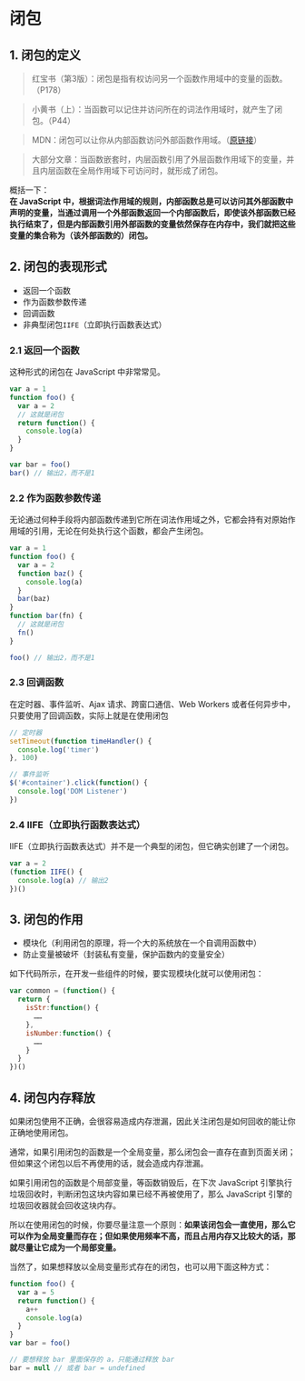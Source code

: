 # 闭包

## 1. 闭包的定义

> 红宝书（第3版）：闭包是指有权访问另一个函数作用域中的变量的函数。（P178）

> 小黄书（上）：当函数可以记住并访问所在的词法作用域时，就产生了闭包。（P44）

> MDN：闭包可以让你从内部函数访问外部函数作用域。（[原链接](https://developer.mozilla.org/zh-CN/docs/Web/JavaScript/Closures "闭包- JavaScript | MDN")）

> 大部分文章：当函数嵌套时，内层函数引用了外层函数作用域下的变量，并且内层函数在全局作用域下可访问时，就形成了闭包。

概括一下：  
**在 JavaScript 中，根据词法作用域的规则，内部函数总是可以访问其外部函数中声明的变量，当通过调用一个外部函数返回一个内部函数后，即使该外部函数已经执行结束了，但是内部函数引用外部函数的变量依然保存在内存中，我们就把这些变量的集合称为（该外部函数的）闭包。**

## 2. 闭包的表现形式

* 返回一个函数
* 作为函数参数传递
* 回调函数
* 非典型闭包`IIFE`（立即执行函数表达式）

### 2.1 返回一个函数

这种形式的闭包在 JavaScript 中非常常见。

```javascript
var a = 1
function foo() {
  var a = 2
  // 这就是闭包
  return function() {
    console.log(a)
  }
}

var bar = foo()
bar() // 输出2，而不是1
```

### 2.2 作为函数参数传递

无论通过何种手段将内部函数传递到它所在词法作用域之外，它都会持有对原始作用域的引用，无论在何处执行这个函数，都会产生闭包。

```javascript
var a = 1
function foo() {
  var a = 2
  function baz() {
    console.log(a)
  }
  bar(baz)
}
function bar(fn) {
  // 这就是闭包
  fn()
}

foo() // 输出2，而不是1
```

### 2.3 回调函数

在定时器、事件监听、Ajax 请求、跨窗口通信、Web Workers 或者任何异步中，只要使用了回调函数，实际上就是在使用闭包

```javascript
// 定时器
setTimeout(function timeHandler() {
  console.log('timer')
}, 100)

// 事件监听
$('#container').click(function() {
  console.log('DOM Listener')
})
```

### 2.4 IIFE（立即执行函数表达式）

IIFE（立即执行函数表达式）并不是一个典型的闭包，但它确实创建了一个闭包。

```javascript
var a = 2
(function IIFE() {
  console.log(a) // 输出2
})()
```

## 3. 闭包的作用

* 模块化（利用闭包的原理，将一个大的系统放在一个自调用函数中）
* 防止变量被破坏（封装私有变量，保护函数内的变量安全）

如下代码所示，在开发一些组件的时候，要实现模块化就可以使用闭包：

```javascript
var common = (function() {
  return {
    isStr:function() {
      ……
    },
    isNumber:function() {
      ……
    }
  }
})()
```

## 4. 闭包内存释放

如果闭包使用不正确，会很容易造成内存泄漏，因此关注闭包是如何回收的能让你正确地使用闭包。

通常，如果引用闭包的函数是一个全局变量，那么闭包会一直存在直到页面关闭；但如果这个闭包以后不再使用的话，就会造成内存泄漏。

如果引用闭包的函数是个局部变量，等函数销毁后，在下次 JavaScript 引擎执行垃圾回收时，判断闭包这块内容如果已经不再被使用了，那么 JavaScript 引擎的垃圾回收器就会回收这块内存。

所以在使用闭包的时候，你要尽量注意一个原则：**如果该闭包会一直使用，那么它可以作为全局变量而存在；但如果使用频率不高，而且占用内存又比较大的话，那就尽量让它成为一个局部变量。**

当然了，如果想释放以全局变量形式存在的闭包，也可以用下面这种方式：

```javascript
function foo() {
  var a = 5
  return function() {
    a++
    console.log(a)
  }
}
var bar = foo()

// 要想释放 bar 里面保存的 a，只能通过释放 bar
bar = null // 或者 bar = undefined
```
